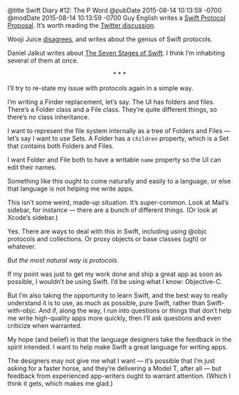@title Swift Diary #12: The P Word
@pubDate 2015-08-14 10:13:59 -0700
@modDate 2015-08-14 10:13:59 -0700
Guy English writes a <a href="http://kickingbear.com/blog/archives/521">Swift Protocol Proposal</a>. It’s worth reading the <a href="https://twitter.com/Kickingbear/status/632102667322556416">Twitter discussion</a>.

Wooji Juice <a href="http://www.wooji-juice.com/blog/swift-genius-of-protocols.html">disagrees</a>, and writes about the genius of Swift protocols.

Daniel Jalkut writes about <a href="http://indiestack.com/2015/08/the-seven-stages-of-swift/">The Seven Stages of Swift</a>. I think I’m inhabiting several of them at once.

<p style="text-align:center">* * *</p>

I’ll try to re-state my issue with protocols again in a simple way.

I’m writing a Finder replacement, let’s say. The UI has folders and files. There’s a Folder class and a File class. They’re quite different things, so there’s no class inheritance.

I want to represent the file system internally as a tree of Folders and Files — let’s say I want to use Sets. A Folder has a <code>children</code> property, which is a Set that contains both Folders and Files.

I want Folder and File both to have a writable <code>name</code> property so the UI can edit their names.

Something like this ought to come naturally and easily to a language, or else that language is not helping me write apps.

This isn’t some weird, made-up situation. It’s super-common. Look at Mail’s sidebar, for instance — there are a bunch of different things. (Or look at Xcode’s sidebar.)

Yes. There are ways to deal with this in Swift, including using @objc protocols and collections. Or proxy objects or base classes (ugh) or whatever.

<em>But the most natural way is protocols.</em>

If my point was just to get my work done and ship a great app as soon as possible, I wouldn’t be using Swift. I’d be using what I know: Objective-C.

But I’m also taking the opportunity to learn Swift, and the best way to really understand it is to use, as much as possible, pure Swift, rather than Swift-with-objc. And if, along the way, I run into questions or things that don’t help me write high-quality apps more quickly, then I’ll ask questions and even criticize when warranted.

My hope (and belief) is that the language designers take the feedback in the spirit intended. I want to help make Swift a great language for writing apps.

The designers may not give me what I want — it’s possible that I’m just asking for a faster horse, and they’re delivering a Model T, after all — but feedback from experienced app-writers ought to warrant attention. (Which I think it gets, which makes me glad.)
